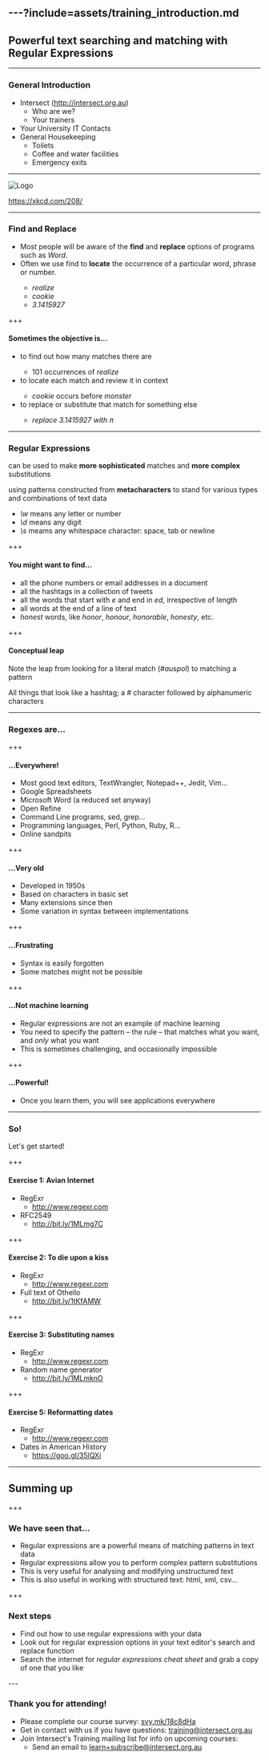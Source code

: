 ---?include=assets/training_introduction.md
---

## Powerful text searching and matching with<br /><a>Regular Expressions</a>

---

### General Introduction

- Intersect (http://intersect.org.au)
   - Who are we?
   - Your trainers
- Your University IT Contacts
- General Housekeeping
   - Toilets
   - Coffee and water facilities
   - Emergency exits

---

![Logo](https://imgs.xkcd.com/comics/regular_expressions.png)

https://xkcd.com/208/

---

### Find and Replace

<ul>
<li>Most people will be aware of the <strong>find</strong> and <strong>replace</strong> options of programs such as <em>Word</em>.</li>
<li>Often we use find to <strong>locate</strong> the occurrence of a particular word, phrase or number.</li>
<ul>
<li><em>realize</em></li><!-- .element: class="fragment" -->
<li><em>cookie</em></li><!-- .element: class="fragment" -->
<li><em>3.1415927</em></li><!-- .element: class="fragment" -->
</ul>
</ul>
+++

#### Sometimes the objective is…
<ul>
<li>to find out how many matches there are</li>
    <ul><li>101 occurrences of <em>realize</em></li></ul><!-- .element: class="fragment" -->
<li>to locate each match and review it in context</li> 
    <ul><li><em>cookie</em> occurs before <em>monster</em></li></ul><!-- .element: class="fragment" -->
<li>to replace or substitute that match for something else</li>
    <ul><li><em>replace 3.1415927 with π</em></li></ul><!-- .element: class="fragment" -->
</ul>

---

### Regular Expressions

can be used to make <strong>more sophisticated</strong> matches and <strong>more complex</strong> substitutions

using patterns constructed from <strong>metacharacters</strong> to stand for various types and combinations of text data

<ul>
<li><em>\w</em> means any letter or number</li><!-- .element: class="fragment" -->
<li><em>\d</em> means any digit</li><!-- .element: class="fragment" -->
<li><em>\s</em> meams any whitespace character: space, tab or newline</li><!-- .element: class="fragment" -->
</ul>

+++

#### You might want to find…
<ul>
<li>all the phone numbers or email addresses in a document</li><!-- .element: class="fragment" -->
<li>all the hashtags in a collection of tweets</li><!-- .element: class="fragment" -->
<li>all the words that start with <em>e</em> and end in <em>ed</em>, irrespective of length</li><!-- .element: class="fragment" -->
<li>all words at the end of a line of text</li><!-- .element: class="fragment" -->
<li><em>honest</em> words, like <em>honor</em>, <em>honour</em>, <em>honorable</em>, <em>honesty</em>, etc.</li><!-- .element: class="fragment" -->
</ul>
+++

#### Conceptual leap

Note the leap from looking for a literal match (<em>#auspol</em>) to matching a pattern

All things that look like a hashtag; a # character followed by alphanumeric characters



---

### Regexes are… 

+++
#### …Everywhere!
<ul>
<li>Most good text editors, TextWrangler, Notepad++, Jedit, Vim…</li><!-- .element: class="fragment" -->
<li>Google Spreadsheets</li><!-- .element: class="fragment" -->
<li>Microsoft Word (a reduced set anyway)</li><!-- .element: class="fragment" -->
<li>Open Refine</li><!-- .element: class="fragment" -->
<li>Command Line programs, sed, grep…</li><!-- .element: class="fragment" -->
<li>Programming languages, Perl, Python, Ruby, R…</li><!-- .element: class="fragment" -->
<li>Online sandpits</li><!-- .element: class="fragment" -->
</ul>
+++

#### …Very old
<ul>
<li>Developed in 1950s</li><!-- .element: class="fragment" -->
<li>Based on characters in basic set </li><!-- .element: class="fragment" -->
<li>Many extensions since then</li><!-- .element: class="fragment" -->
<li>Some variation in syntax between implementations</li><!-- .element: class="fragment" -->
</ul>
+++

#### …Frustrating
<ul>
<li>Syntax is easily forgotten</li><!-- .element: class="fragment" -->
<li>Some matches might not be possible</li><!-- .element: class="fragment" -->
</ul>
+++

#### …Not machine learning

<ul>
<li>Regular expressions are not an example of machine learning</li><!-- .element: class="fragment" -->
<li>You need to specify the pattern – the rule – that matches what you want, and <em>only</em> what you want</li><!-- .element: class="fragment" -->
<li>This is sometimes challenging, and occasionally impossible</li><!-- .element: class="fragment" -->
</ul>

+++

#### …Powerful!

- Once you learn them, you will see applications everywhere

---

### So!

Let's get started!

+++

#### Exercise 1: Avian Internet

- RegExr
   - http://www.regexr.com
- RFC2549
   - http://bit.ly/1MLmg7C

+++

#### Exercise 2: To die upon a kiss

- RegExr
   - http://www.regexr.com
- Full text of Othello
   - http://bit.ly/1tKfAMW

+++

#### Exercise 3: Substituting names

- RegExr
   - http://www.regexr.com
- Random name generator
   - http://bit.ly/1MLmknO

+++

#### Exercise 5: Reformatting dates

- RegExr
   - http://www.regexr.com
- Dates in American History
   - https://goo.gl/35lQXi

---

## Summing up

+++

### We have seen that…
<ul>
<li>Regular expressions are a powerful means of matching patterns in text data</li><!-- .element: class="fragment" -->
<li>Regular expressions allow you to perform complex pattern substitutions</li><!-- .element: class="fragment" -->
<li>This is very useful for analysing and modifying unstructured text</li><!-- .element: class="fragment" -->
<li>This is also useful in working with structured text: html, xml, csv…</li><!-- .element: class="fragment" -->
</ul>

+++

### Next steps
<ul>
<li>Find out how to use regular expressions with your data</li><!-- .element: class="fragment" -->
<li>Look out for regular expression options in your text editor's search and replace function</li><!-- .element: class="fragment" -->
<li>Search the internet for <em>regular expressions cheat sheet</em> and grab a copy of one that you like</li><!-- .element: class="fragment" -->
</ul>
---

### Thank you for attending!

- Please complete our course survey: [svy.mk/18c8dHa](http://svy.mk/18c8dHa)
- Get in contact with us if you have questions: [training@intersect.org.au](mailto:training@intersect.org.au)
- Join Intersect's Training mailing list for info on upcoming courses:
   - Send an email to [learn+subscribe@intersect.org.au](mailto:learn+subscribe@intersect.org.au)
